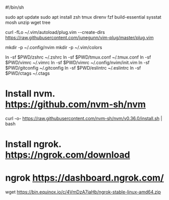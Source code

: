 #!/bin/sh

sudo apt update
sudo apt install zsh tmux direnv fzf build-essential sysstat mosh unzip wget tree

curl -fLo ~/.vim/autoload/plug.vim --create-dirs https://raw.githubusercontent.com/junegunn/vim-plug/master/plug.vim

mkdir -p ~/.config/nvim
mkdir -p ~/.vim/colors

ln -sf $PWD/zshrc ~/.zshrc
ln -sf $PWD/tmux.conf ~/.tmux.conf
ln -sf $PWD/vimrc ~/.vimrc
ln -sf $PWD/vimrc ~/.config/nvim/init.vim
ln -sf $PWD/gitconfig ~/.gitconfig
ln -sf $PWD/eslintrc ~/.eslintrc
ln -sf $PWD/ctags ~/.ctags

# Install nvm. https://github.com/nvm-sh/nvm
curl -o- https://raw.githubusercontent.com/nvm-sh/nvm/v0.36.0/install.sh | bash

# Install ngrok. https://ngrok.com/download
# ngrok https://dashboard.ngrok.com/
wget https://bin.equinox.io/c/4VmDzA7iaHb/ngrok-stable-linux-amd64.zip

